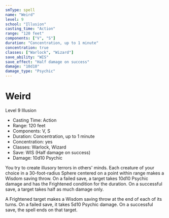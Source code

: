 ```yaml
---
smType: spell
name: "Weird"
level: 9
school: "Illusion"
casting_time: "Action"
range: "120 feet"
components: ["V", "S"]
duration: "Concentration, up to 1 minute"
concentration: true
classes: ["Warlock", "Wizard"]
save_ability: "WIS"
save_effect: "Half damage on success"
damage: "10d10"
damage_type: "Psychic"
---
```


# Weird
Level 9 Illusion

- Casting Time: Action
- Range: 120 feet
- Components: V, S
- Duration: Concentration, up to 1 minute
- Concentration: yes
- Classes: Warlock, Wizard
- Save: WIS (Half damage on success)
- Damage: 10d10 Psychic

You try to create illusory terrors in others' minds. Each creature of your choice in a 30-foot-radius Sphere centered on a point within range makes a Wisdom saving throw. On a failed save, a target takes 10d10 Psychic damage and has the Frightened condition for the duration. On a successful save, a target takes half as much damage only.

A Frightened target makes a Wisdom saving throw at the end of each of its turns. On a failed save, it takes 5d10 Psychic damage. On a successful save, the spell ends on that target.
